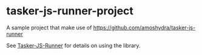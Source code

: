 # tasker-js-runner-project

A sample project that make use of https://github.com/amoshydra/tasker-js-runner

See [Tasker-JS-Runner](https://github.com/amoshydra/tasker-js-runner) for details on using the library.
